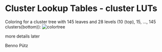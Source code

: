 # Cluster Lookup Tables - cluster LUTs

Coloring for a cluster tree with 145 leaves and 28 levels (10 (top), 15, ..., 145 clusters(bottom)):
![colortree](reference/colortree.png)


more details later

Benno Pütz 